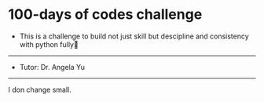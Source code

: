 # 100-days of codes challenge
- This is a challenge to build not just skill but descipline and consistency with python fully🐍
---------------------
- Tutor: Dr. Angela Yu 
---------------------
I don change small.
